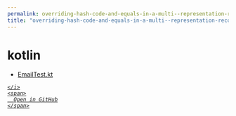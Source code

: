 ```yaml
---
permalink: overriding-hash-code-and-equals-in-a-multi--representation-record/email---ep/src/test/kotlin
title: "overriding-hash-code-and-equals-in-a-multi--representation-record/email---ep/src/test/kotlin"
---
```


# kotlin
<ul>
  <li>
    <a href="EmailTest.kt">
      EmailTest.kt
    </a>
  </li>
</ul>
<div class="social open-gh-btn my-4">
  <a class="btn btn-github" href="https://github.com/tobiasbriones/blog/tree/main/swe/dev/java/design/overriding-hash-code-and-equals-in-a-multi--representation-record/email---ep/src/test/kotlin" target="_blank">
    <i class="fab fa-github">
      
    </i>
    <span>
      Open in GitHub
    </span>
  </a>
</div>